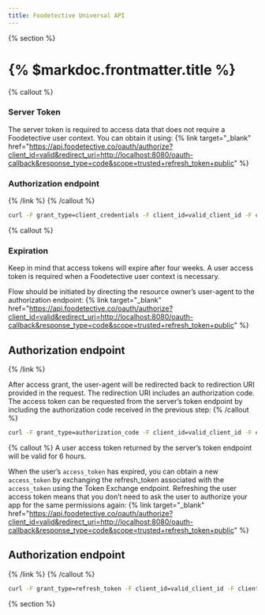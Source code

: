 ```yaml
---
title: Foodetective Universal API
---
```

{% section %}
# {% $markdoc.frontmatter.title %}

{% callout %}
### Server Token
The server token is required to access data that does not require a Foodetective user context. You can obtain it using:
{% link target="_blank" href="https://api.foodetective.co/oauth/authorize?client_id=valid&redirect_uri=http://localhost:8080/oauth-callback&response_type=code&scope=trusted+refresh_token+public" %}
### Authorization endpoint
{% /link %}
{% /callout %}


```bash
curl -F grant_type=client_credentials -F client_id=valid_client_id -F client_secret=valid_client_secret -F scope=public -X POST https://api.foodetective.co/oauth/token
```

{% callout %}
### Expiration
Keep in mind that access tokens will expire after four weeks.
A user access token is required when a Foodetective user context is necessary.

Flow should be initiated by directing the resource owner’s user-agent to the authorization endpoint:
{% link target="_blank" href="https://api.foodetective.co/oauth/authorize?client_id=valid&redirect_uri=http://localhost:8080/oauth-callback&response_type=code&scope=trusted+refresh_token+public" %}
## Authorization endpoint
{% /link %}

After access grant, the user-agent will be redirected back to redirection URI provided in the request. The redirection URI includes an authorization code.
The access token can be requested from the server’s token endpoint by including the authorization code received in the previous step:
{% /callout %}

```bash
curl -F grant_type=authorization_code -F client_id=valid_client_id -F client_secret=valid_client_secret -F redirect_uri=http://localhost:8080/oauth-callback -F code=valid_code -X POST https://api.foodetective.co/oauth/token
```

{% callout %}
A user access token returned by the server’s token endpoint will be valid for 6 hours.

When the user’s `access_token` has expired, you can obtain a new `access_token` by exchanging the refresh_token associated with the `access_token` using the Token Exchange endpoint. Refreshing the user access token means that you don’t need to ask the user to authorize your app for the same permissions again:
{% link target="_blank" href="https://api.foodetective.co/oauth/authorize?client_id=valid&redirect_uri=http://localhost:8080/oauth-callback&response_type=code&scope=trusted+refresh_token+public" %}
## Authorization endpoint
{% /link %}
{% /callout %}

```bash
curl -F grant_type=refresh_token -F client_id=valid_client_id -F client_secret=valid_client_secret -F refresh_token=valid_refresh_token -X POST https://api.foodetective.co/oauth/token
```
{% section %}

